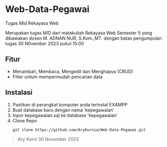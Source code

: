 # Web-Data-Pegawai
Tugas Mid Rekayasa Web

Merupakan tugas MID dari matakuliah Rekayasa Web Semester 5 yang dibawakan dosen M. ADNAN NUR, S.Kom.,MT.
dengan batas pengumpulan tugas 30 N0vember 2023 pukul 15:00

## Fitur
- Menambah, Membaca, Mengedit dan Menghapus (CRUD)
- Filter untum mempermudah pencarian data

## Instalasi
1. Pastikan di perangkat komputer anda terinstal EXAMPP
2. Buat database baru dengan nama 'kepegawaian'
3. Inpor kepegawaian.sql ke database 'kepegawaian'
4. Clone Repo
   ```
   git clone https://github.com/AryKurnia/Web-Data-Pegawai.git
   ```

> Ary Kurni
> 30 November 2023
